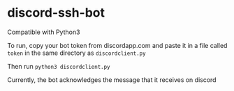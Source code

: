# discord-ssh-bot
Compatible with Python3

To run, copy your bot token from discordapp.com and paste it in a file called ```token``` in the same directory as ```discordclient.py```

Then run ```python3 discordclient.py```

Currently, the bot acknowledges the message that it receives on discord
